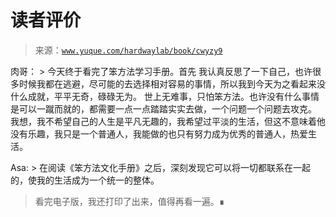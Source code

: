 # 读者评价

> 来源：[`www.yuque.com/hardwaylab/book/cwyzy9`](https://www.yuque.com/hardwaylab/book/cwyzy9)



肉哥： > 今天终于看完了笨方法学习手册。首先 我认真反思了一下自己，也许很多时候我都在逃避，尽可能的去选择相对容易的事情，所以我到今天为之看起来没什么成就，平平无奇，碌碌无为。 世上无难事，只怕笨方法。也许没有什么事情是可以一蹴而就的，都需要一点一点踏踏实实去做，一个问题一个问题去攻克。 我想，我不希望自己的人生是平凡无趣的，我希望过平淡的生活，但这不意味着他没有乐趣，我只是一个普通人，我能做的也只有努力成为优秀的普通人，热爱生活。 

Asa: > 在阅读《笨方法文化手册》之后，深刻发现它可以将一切都联系在一起的，使我的生活成为一个统一的整体。 
> 
> 看完电子版，我还打印了出来，值得再看一遍。∎
